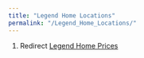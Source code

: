 ```yaml
---
title: "Legend Home Locations"
permalink: "/Legend_Home_Locations/"
---
```


1.  Redirect [Legend Home Prices](Legend_Home_Prices "wikilink")